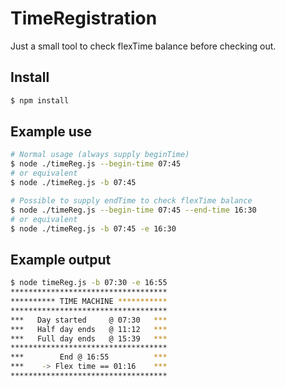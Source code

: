 # TimeRegistration

Just a small tool to check flexTime balance before checking out.

## Install
```bash
$ npm install
```

## Example use
```bash
# Normal usage (always supply beginTime)
$ node ./timeReg.js --begin-time 07:45
# or equivalent
$ node ./timeReg.js -b 07:45

# Possible to supply endTime to check flexTime balance
$ node ./timeReg.js --begin-time 07:45 --end-time 16:30
# or equivalent
$ node ./timeReg.js -b 07:45 -e 16:30
```

## Example output
```bash
$ node timeReg.js -b 07:30 -e 16:55
***********************************
********** TIME MACHINE ***********
***********************************
***   Day started     @ 07:30   ***
***   Half day ends   @ 11:12   ***
***   Full day ends   @ 15:39   ***
***********************************
***        End @ 16:55          ***
***    -> Flex time == 01:16    ***
***********************************
```

